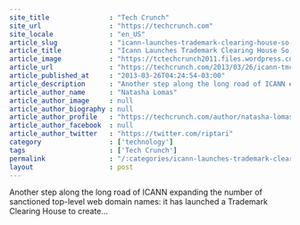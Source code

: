 ```yaml
---
site_title               : "Tech Crunch"
site_url                 : "https://techcrunch.com"
site_locale              : "en_US"
article_slug             : "icann-launches-trademark-clearing-house-so-brands-can-pay-to-register-their-marks-ahead-of-the-new-brands-tld-era"
article_title            : "Icann Launches Trademark Clearing House So Brands Can Pay To Register Their Marks Ahead Of The New .Brands TLD Era"
article_image            : "https://tctechcrunch2011.files.wordpress.com/2012/07/money-bag-dollar-sign.jpeg?w=764&h=400&crop=1"
article_url              : "https://techcrunch.com/2013/03/26/icann-tmch/"
article_published_at     : "2013-03-26T04:24:54-03:00"
article_description      : "Another step along the long road of ICANN expanding the number of sanctioned top-level web domain names: it has launched a Trademark Clearing House to create..."
article_author_name      : "Natasha Lomas"
article_author_image     : null
article_author_biography : null
article_author_profile   : "https://techcrunch.com/author/natasha-lomas/"
article_author_facebook  : null
article_author_twitter   : "https://twitter.com/riptari"
category                 : ['technology']
tags                     : ['Tech Crunch']
permalink                : "/:categories/icann-launches-trademark-clearing-house-so-brands-can-pay-to-register-their-marks-ahead-of-the-new-brands-tld-era/"
layout                   : post
---
```


Another step along the long road of ICANN expanding the number of sanctioned top-level web domain names: it has launched a Trademark Clearing House to create...
